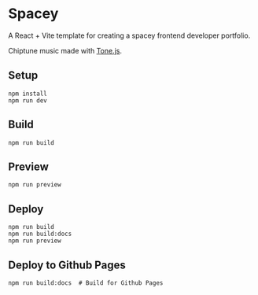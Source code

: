 # Spacey

A React + Vite template for creating a spacey frontend developer portfolio.

Chiptune music made with [Tone.js](https://tonejs.org/).

## Setup

    npm install
    npm run dev

## Build

    npm run build

## Preview

    npm run preview

## Deploy

    npm run build
    npm run build:docs
    npm run preview

## Deploy to Github Pages

    npm run build:docs  # Build for Github Pages
    
